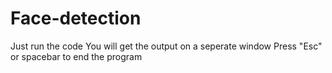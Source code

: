 # Face-detection
Just run the code
You will get the output on a seperate window
Press "Esc" or spacebar to end the program
